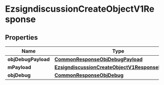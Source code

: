 
# EzsigndiscussionCreateObjectV1Response

## Properties
Name | Type | Description | Notes
------------ | ------------- | ------------- | -------------
**objDebugPayload** | [**CommonResponseObjDebugPayload**](CommonResponseObjDebugPayload.md) |  | 
**mPayload** | [**EzsigndiscussionCreateObjectV1ResponseMPayload**](EzsigndiscussionCreateObjectV1ResponseMPayload.md) |  | 
**objDebug** | [**CommonResponseObjDebug**](CommonResponseObjDebug.md) |  |  [optional]



